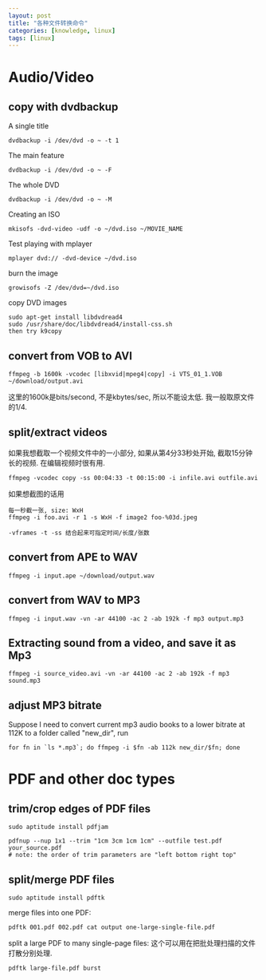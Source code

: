 ```yaml
---
layout: post
title: "各种文件转换命令"
categories: [knowledge, linux]
tags: [linux]
---
```


Audio/Video
============
copy with dvdbackup
---------------------------------
A single title

    dvdbackup -i /dev/dvd -o ~ -t 1

The main feature

    dvdbackup -i /dev/dvd -o ~ -F

The whole DVD

    dvdbackup -i /dev/dvd -o ~ -M

Creating an ISO

    mkisofs -dvd-video -udf -o ~/dvd.iso ~/MOVIE_NAME

Test playing with mplayer

    mplayer dvd:// -dvd-device ~/dvd.iso

burn the image

    growisofs -Z /dev/dvd=~/dvd.iso

copy DVD images

    sudo apt-get install libdvdread4
    sudo /usr/share/doc/libdvdread4/install-css.sh
    then try k9copy

convert from VOB to AVI
--------------------------

    ffmpeg -b 1600k -vcodec [libxvid|mpeg4|copy] -i VTS_01_1.VOB ~/download/output.avi
    
这里的1600k是bits/second, 不是kbytes/sec, 所以不能设太低. 我一般取原文件的1/4.  

split/extract videos
---------------------
如果我想截取一个视频文件中的一小部分, 如果从第4分33秒处开始,
截取15分钟长的视频. 在编辑视频时很有用. 

    ffmpeg -vcodec copy -ss 00:04:33 -t 00:15:00 -i infile.avi outfile.avi

如果想截图的话用

    每一秒截一张, size: WxH
    ffmpeg -i foo.avi -r 1 -s WxH -f image2 foo-%03d.jpeg

    -vframes -t -ss 结合起来可指定时间/长度/张数

convert from APE to WAV
----------------------------
    ffmpeg -i input.ape ~/download/output.wav

convert from WAV to MP3
----------------------------
    ffmpeg -i input.wav -vn -ar 44100 -ac 2 -ab 192k -f mp3 output.mp3

Extracting sound from a video, and save it as Mp3
----------------------------
    ffmpeg -i source_video.avi -vn -ar 44100 -ac 2 -ab 192k -f mp3 sound.mp3

adjust MP3 bitrate
-------------------
Suppose I need to convert current mp3 audio books to a lower bitrate at 112K to a folder called "new_dir", run

    for fn in `ls *.mp3`; do ffmpeg -i $fn -ab 112k new_dir/$fn; done

PDF and other doc types
==========================

trim/crop edges of PDF files
-------------------------------

`sudo aptitude install pdfjam`

    pdfnup --nup 1x1 --trim "1cm 3cm 1cm 1cm" --outfile test.pdf your_source.pdf 
    # note: the order of trim parameters are "left bottom right top"

split/merge PDF files
----------------------
`sudo aptitude install pdftk`

merge files into one PDF:

    pdftk 001.pdf 002.pdf cat output one-large-single-file.pdf

split a large PDF to many single-page files:
这个可以用在把批处理扫描的文件打散分别处理.　

    pdftk large-file.pdf burst

